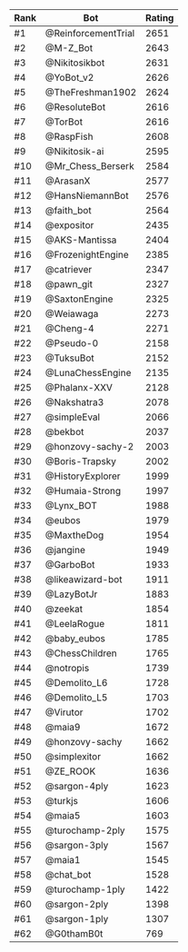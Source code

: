 Rank|Bot|Rating
---|---|---
#1|@ReinforcementTrial|2651
#2|@M-Z_Bot|2643
#3|@Nikitosikbot|2631
#4|@YoBot_v2|2626
#5|@TheFreshman1902|2624
#6|@ResoluteBot|2616
#7|@TorBot|2616
#8|@RaspFish|2608
#9|@Nikitosik-ai|2595
#10|@Mr_Chess_Berserk|2584
#11|@ArasanX|2577
#12|@HansNiemannBot|2576
#13|@faith_bot|2564
#14|@expositor|2435
#15|@AKS-Mantissa|2404
#16|@FrozenightEngine|2385
#17|@catriever|2347
#18|@pawn_git|2327
#19|@SaxtonEngine|2325
#20|@Weiawaga|2273
#21|@Cheng-4|2271
#22|@Pseudo-0|2158
#23|@TuksuBot|2152
#24|@LunaChessEngine|2135
#25|@Phalanx-XXV|2128
#26|@Nakshatra3|2078
#27|@simpleEval|2066
#28|@bekbot|2037
#29|@honzovy-sachy-2|2003
#30|@Boris-Trapsky|2002
#31|@HistoryExplorer|1999
#32|@Humaia-Strong|1997
#33|@Lynx_BOT|1988
#34|@eubos|1979
#35|@MaxtheDog|1954
#36|@jangine|1949
#37|@GarboBot|1933
#38|@likeawizard-bot|1911
#39|@LazyBotJr|1883
#40|@zeekat|1854
#41|@LeelaRogue|1811
#42|@baby_eubos|1785
#43|@ChessChildren|1765
#44|@notropis|1739
#45|@Demolito_L6|1728
#46|@Demolito_L5|1703
#47|@Virutor|1702
#48|@maia9|1672
#49|@honzovy-sachy|1662
#50|@simplexitor|1662
#51|@ZE_ROOK|1636
#52|@sargon-4ply|1623
#53|@turkjs|1606
#54|@maia5|1603
#55|@turochamp-2ply|1575
#56|@sargon-3ply|1567
#57|@maia1|1545
#58|@chat_bot|1528
#59|@turochamp-1ply|1422
#60|@sargon-2ply|1398
#61|@sargon-1ply|1307
#62|@G0thamB0t|769
